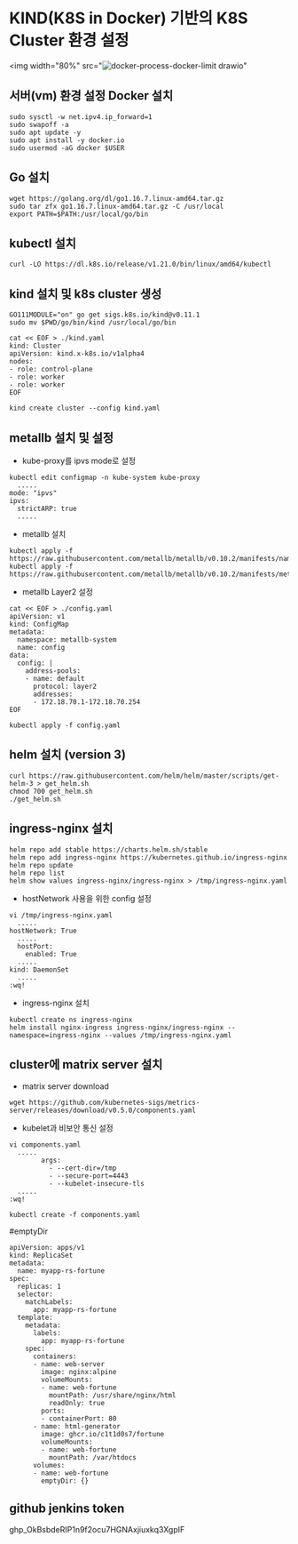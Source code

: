 # KIND(K8S in Docker) 기반의 K8S Cluster 환경 설정
<img width="80%" src="![docker-process-docker-limit drawio](https://user-images.githubusercontent.com/90162116/141114099-ac264413-d995-4782-8888-89a9412d3259.png)"
## 서버(vm) 환경 설정 Docker 설치
```
sudo sysctl -w net.ipv4.ip_forward=1
sudo swapoff -a
sudo apt update -y
sudo apt install -y docker.io
sudo usermod -aG docker $USER
```
## Go 설치
```
wget https://golang.org/dl/go1.16.7.linux-amd64.tar.gz
sudo tar zfx go1.16.7.linux-amd64.tar.gz -C /usr/local
export PATH=$PATH:/usr/local/go/bin
```
## kubectl 설치
```
curl -LO https://dl.k8s.io/release/v1.21.0/bin/linux/amd64/kubectl
```
## kind 설치 및 k8s cluster 생성
```
GO111MODULE="on" go get sigs.k8s.io/kind@v0.11.1
sudo mv $PWD/go/bin/kind /usr/local/go/bin

cat << EOF > ./kind.yaml
kind: Cluster
apiVersion: kind.x-k8s.io/v1alpha4
nodes:
- role: control-plane
- role: worker
- role: worker
EOF

kind create cluster --config kind.yaml
```
## metallb 설치 및 설정

- kube-proxy를 ipvs mode로 설정
```
kubectl edit configmap -n kube-system kube-proxy
  .....
mode: "ipvs"
ipvs:
  strictARP: true
  .....
```
- metallb 설치
```
kubectl apply -f https://raw.githubusercontent.com/metallb/metallb/v0.10.2/manifests/namespace.yaml
kubectl apply -f https://raw.githubusercontent.com/metallb/metallb/v0.10.2/manifests/metallb.yaml
```
- metallb Layer2 설정
```
cat << EOF > ./config.yaml
apiVersion: v1
kind: ConfigMap
metadata:
  namespace: metallb-system
  name: config
data:
  config: |
    address-pools:
    - name: default
      protocol: layer2
      addresses:
      - 172.18.70.1-172.18.70.254
EOF

kubectl apply -f config.yaml
```
## helm 설치 (version 3)
```
curl https://raw.githubusercontent.com/helm/helm/master/scripts/get-helm-3 > get_helm.sh
chmod 700 get_helm.sh
./get_helm.sh
```
## ingress-nginx 설치
```
helm repo add stable https://charts.helm.sh/stable
helm repo add ingress-nginx https://kubernetes.github.io/ingress-nginx
helm repo update
helm repo list
helm show values ingress-nginx/ingress-nginx > /tmp/ingress-nginx.yaml
```
- hostNetwork 사용을 위한 config 설정 
```
vi /tmp/ingress-nginx.yaml
  .....
hostNetwork: True
  .....
  hostPort:
    enabled: True
  .....
kind: DaemonSet
  .....
:wq!
```
- ingress-nginx 설치
```
kubectl create ns ingress-nginx
helm install nginx-ingress ingress-nginx/ingress-nginx --namespace=ingress-nginx --values /tmp/ingress-nginx.yaml
```
## cluster에 matrix server 설치
- matrix server download
```
wget https://github.com/kubernetes-sigs/metrics-server/releases/download/v0.5.0/components.yaml
```
- kubelet과 비보안 통신 설정
```
vi components.yaml
  .....
        args:
          - --cert-dir=/tmp
          - --secure-port=4443
          - --kubelet-insecure-tls
  .....
:wq!

kubectl create -f components.yaml
```
#emptyDir
```
apiVersion: apps/v1
kind: ReplicaSet
metadata:
  name: myapp-rs-fortune
spec:
  replicas: 1
  selector:
    matchLabels:
      app: myapp-rs-fortune
  template:
    metadata:
      labels:
        app: myapp-rs-fortune
    spec:
      containers:
      - name: web-server
        image: nginx:alpine
        volumeMounts:
        - name: web-fortune
          mountPath: /usr/share/nginx/html
          readOnly: true
        ports:
        - containerPort: 80
      - name: html-generator
        image: ghcr.io/c1t1d0s7/fortune
        volumeMounts:
        - name: web-fortune
          mountPath: /var/htdocs
      volumes:
      - name: web-fortune
        emptyDir: {}
```
## github jenkins token
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
